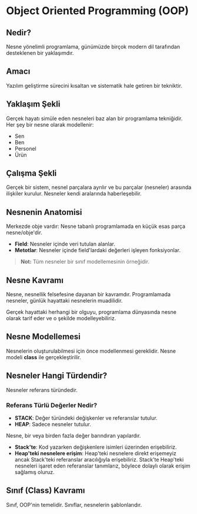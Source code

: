 # Object Oriented Programming (OOP)

## Nedir?
Nesne yönelimli programlama, günümüzde birçok modern dil tarafından desteklenen bir yaklaşımdır.

## Amacı
Yazılım geliştirme sürecini kısaltan ve sistematik hale getiren bir tekniktir.

## Yaklaşım Şekli
Gerçek hayatı simüle eden nesneleri baz alan bir programlama tekniğidir. Her şey bir nesne olarak modellenir:

- Sen
- Ben
- Personel
- Ürün

## Çalışma Şekli
Gerçek bir sistem, nesnel parçalara ayrılır ve bu parçalar (nesneler) arasında ilişkiler kurulur. Nesneler kendi aralarında haberleşebilir.

## Nesnenin Anatomisi
Merkezde obje vardır: Nesne tabanlı programlamada en küçük esas parça nesne/obje'dir.

- **Field**: Nesneler içinde veri tutulan alanlar.
- **Metotlar**: Nesneler içinde field'lardaki değerleri işleyen fonksiyonlar.

> **Not:** Tüm nesneler bir sınıf modellemesinin örneğidir.

## Nesne Kavramı
Nesne, nesnellik felsefesine dayanan bir kavramdır. Programlamada nesneler, günlük hayattaki nesnelerin muadilidir.

Gerçek hayattaki herhangi bir olguyu, programlama dünyasında nesne olarak tarif eder ve o şekilde modelleyebiliriz.

## Nesne Modellemesi
Nesnelerin oluşturulabilmesi için önce modellenmesi gereklidir. Nesne modeli **class** ile gerçekleştirilir.

## Nesneler Hangi Türdendir?
Nesneler referans türündedir.

### Referans Türlü Değerler Nedir?
- **STACK**: Değer türündeki değişkenler ve referanslar tutulur.
- **HEAP**: Sadece nesneler tutulur.

Nesne, bir veya birden fazla değer barındıran yapılardır.

- **Stack'te**: Kod yazarken değişkenlere isimleri üzerinden erişebiliriz.
- **Heap'teki nesnelere erişim**: Heap'teki nesnelere direkt erişemeyiz ancak Stack'teki referanslar aracılığıyla erişebiliriz. Stack'te Heap'teki nesneleri işaret eden referanslar tanımlarız, böylece dolaylı olarak erişim sağlamış oluruz.

## Sınıf (Class) Kavramı
Sınıf, OOP'nin temelidir. Sınıflar, nesnelerin şablonlarıdır.
